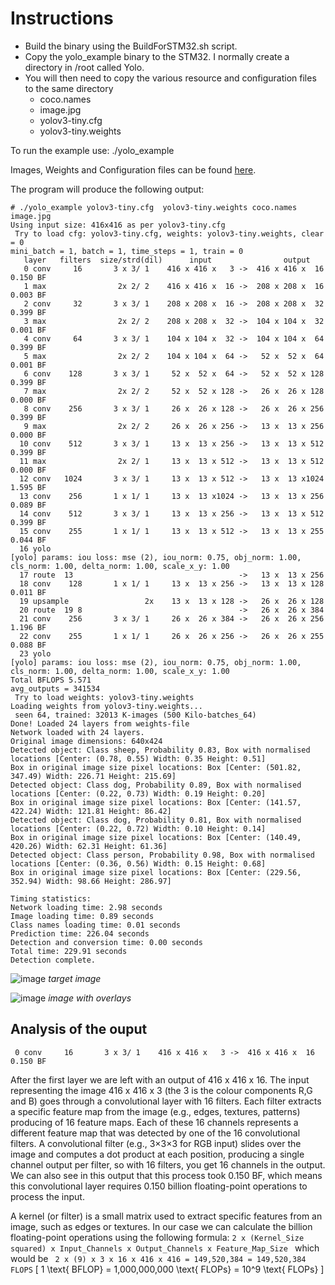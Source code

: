 # Instructions

- Build the binary using the BuildForSTM32.sh script.
- Copy the yolo_example binary to the STM32. I normally create a directory in /root called Yolo.
- You will then need to copy the various resource and configuration files to the same directory
  - coco.names
  - image.jpg
  - yolov3-tiny.cfg
  - yolov3-tiny.weights
 
To run the example use: ./yolo_example <cfg-file> <weights-file> <class-file> <image-file>

Images, Weights and Configuration files can be found [here](https://github.com/AlexeyAB/darknet/tree/master/data). 




The program will produce the following output:


```
# ./yolo_example yolov3-tiny.cfg  yolov3-tiny.weights coco.names image.jpg
Using input size: 416x416 as per yolov3-tiny.cfg
 Try to load cfg: yolov3-tiny.cfg, weights: yolov3-tiny.weights, clear = 0
mini_batch = 1, batch = 1, time_steps = 1, train = 0
   layer   filters  size/strd(dil)      input                output
   0 conv     16       3 x 3/ 1    416 x 416 x   3 ->  416 x 416 x  16 0.150 BF
   1 max                2x 2/ 2    416 x 416 x  16 ->  208 x 208 x  16 0.003 BF
   2 conv     32       3 x 3/ 1    208 x 208 x  16 ->  208 x 208 x  32 0.399 BF
   3 max                2x 2/ 2    208 x 208 x  32 ->  104 x 104 x  32 0.001 BF
   4 conv     64       3 x 3/ 1    104 x 104 x  32 ->  104 x 104 x  64 0.399 BF
   5 max                2x 2/ 2    104 x 104 x  64 ->   52 x  52 x  64 0.001 BF
   6 conv    128       3 x 3/ 1     52 x  52 x  64 ->   52 x  52 x 128 0.399 BF
   7 max                2x 2/ 2     52 x  52 x 128 ->   26 x  26 x 128 0.000 BF
   8 conv    256       3 x 3/ 1     26 x  26 x 128 ->   26 x  26 x 256 0.399 BF
   9 max                2x 2/ 2     26 x  26 x 256 ->   13 x  13 x 256 0.000 BF
  10 conv    512       3 x 3/ 1     13 x  13 x 256 ->   13 x  13 x 512 0.399 BF
  11 max                2x 2/ 1     13 x  13 x 512 ->   13 x  13 x 512 0.000 BF
  12 conv   1024       3 x 3/ 1     13 x  13 x 512 ->   13 x  13 x1024 1.595 BF
  13 conv    256       1 x 1/ 1     13 x  13 x1024 ->   13 x  13 x 256 0.089 BF
  14 conv    512       3 x 3/ 1     13 x  13 x 256 ->   13 x  13 x 512 0.399 BF
  15 conv    255       1 x 1/ 1     13 x  13 x 512 ->   13 x  13 x 255 0.044 BF
  16 yolo
[yolo] params: iou loss: mse (2), iou_norm: 0.75, obj_norm: 1.00, cls_norm: 1.00, delta_norm: 1.00, scale_x_y: 1.00
  17 route  13                                     ->   13 x  13 x 256
  18 conv    128       1 x 1/ 1     13 x  13 x 256 ->   13 x  13 x 128 0.011 BF
  19 upsample                 2x    13 x  13 x 128 ->   26 x  26 x 128
  20 route  19 8                                   ->   26 x  26 x 384
  21 conv    256       3 x 3/ 1     26 x  26 x 384 ->   26 x  26 x 256 1.196 BF
  22 conv    255       1 x 1/ 1     26 x  26 x 256 ->   26 x  26 x 255 0.088 BF
  23 yolo
[yolo] params: iou loss: mse (2), iou_norm: 0.75, obj_norm: 1.00, cls_norm: 1.00, delta_norm: 1.00, scale_x_y: 1.00
Total BFLOPS 5.571
avg_outputs = 341534
 Try to load weights: yolov3-tiny.weights
Loading weights from yolov3-tiny.weights...
 seen 64, trained: 32013 K-images (500 Kilo-batches_64)
Done! Loaded 24 layers from weights-file
Network loaded with 24 layers.
Original image dimensions: 640x424
Detected object: Class sheep, Probability 0.83, Box with normalised locations [Center: (0.78, 0.55) Width: 0.35 Height: 0.51]
Box in original image size pixel locations: Box [Center: (501.82, 347.49) Width: 226.71 Height: 215.69]
Detected object: Class dog, Probability 0.89, Box with normalised locations [Center: (0.22, 0.73) Width: 0.19 Height: 0.20]
Box in original image size pixel locations: Box [Center: (141.57, 422.24) Width: 121.81 Height: 86.42]
Detected object: Class dog, Probability 0.81, Box with normalised locations [Center: (0.22, 0.72) Width: 0.10 Height: 0.14]
Box in original image size pixel locations: Box [Center: (140.49, 420.26) Width: 62.31 Height: 61.36]
Detected object: Class person, Probability 0.98, Box with normalised locations [Center: (0.36, 0.56) Width: 0.15 Height: 0.68]
Box in original image size pixel locations: Box [Center: (229.56, 352.94) Width: 98.66 Height: 286.97]

Timing statistics:
Network loading time: 2.98 seconds
Image loading time: 0.89 seconds
Class names loading time: 0.01 seconds
Prediction time: 226.04 seconds
Detection and conversion time: 0.00 seconds
Total time: 229.91 seconds
Detection complete.
```


![image](https://github.com/user-attachments/assets/8be0fc5e-a32f-4513-b07c-1714f0595cce)
_target image_

![image](https://github.com/user-attachments/assets/e0cb7a16-1f26-4348-ac3f-93c4b593bf05)
_image with overlays_


## Analysis of the ouput

```
 0 conv     16       3 x 3/ 1    416 x 416 x   3 ->  416 x 416 x  16 0.150 BF
```

After the first layer we are left with an output of 416 x 416 x  16. The input representing the image  416 x 416 x 3 (the 3 is the colour components R,G and B) goes through a convolutional layer with 16 filters. Each filter extracts a specific feature map from the image (e.g., edges, textures, patterns) producing of 16 feature maps. Each of these 16 channels represents a different feature map that was detected by one of the 16 convolutional filters. A convolutional filter (e.g., 3×3×3 for RGB input) slides over the image and computes a dot product at each position, producing a single channel output per filter, so with 16 filters, you get 16 channels in the output. We can also see in this output that this process took 0.150 BF, which means this convolutional layer requires 0.150 billion floating-point operations to process the input.

A kernel (or filter) is a small matrix used to extract specific features from an image, such as edges or textures. In our case we can calculate the billion floating-point operations using the following formula: ```2 x (Kernel_Size squared) x Input_Channels x Output_Channels x Feature_Map_Size ``` which would be ``` 2 x (9) x 3 x 16 x 416 x 416 = 149,520,384 = 149,520,384 FLOPS``` \[
1 \text{ BFLOP} = 1,000,000,000 \text{ FLOPs} = 10^9 \text{ FLOPs}
\]


 

